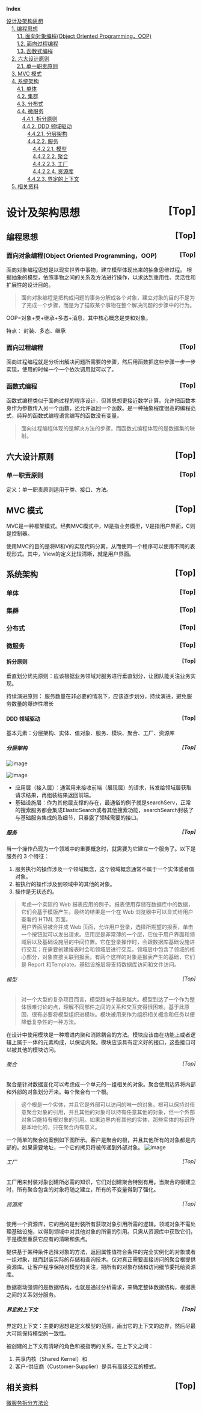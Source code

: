 <a name="index">**Index**</a>

<a href="#0">设计及架构思想</a>  
&emsp;<a href="#1">1. 编程思想</a>  
&emsp;&emsp;<a href="#2">1.1. 面向对象编程(Object Oriented Programming，OOP)</a>  
&emsp;&emsp;<a href="#3">1.2. 面向过程编程</a>  
&emsp;&emsp;<a href="#4">1.3. 函数式编程</a>  
&emsp;<a href="#5">2. 六大设计原则</a>  
&emsp;&emsp;<a href="#6">2.1. 单一职责原则</a>  
&emsp;<a href="#7">3. MVC 模式</a>  
&emsp;<a href="#8">4. 系统架构</a>  
&emsp;&emsp;<a href="#9">4.1. 单体</a>  
&emsp;&emsp;<a href="#10">4.2. 集群</a>  
&emsp;&emsp;<a href="#11">4.3. 分布式</a>  
&emsp;&emsp;<a href="#12">4.4. 微服务</a>  
&emsp;&emsp;&emsp;<a href="#13">4.4.1. 拆分原则</a>  
&emsp;&emsp;&emsp;<a href="#14">4.4.2. DDD 领域驱动</a>  
&emsp;&emsp;&emsp;&emsp;<a href="#15">4.4.2.1. 分层架构</a>  
&emsp;&emsp;&emsp;&emsp;<a href="#16">4.4.2.2. 服务</a>  
&emsp;&emsp;&emsp;&emsp;&emsp;<a href="#17">4.4.2.2.1. 模型</a>  
&emsp;&emsp;&emsp;&emsp;&emsp;<a href="#18">4.4.2.2.2. 聚合</a>  
&emsp;&emsp;&emsp;&emsp;&emsp;<a href="#19">4.4.2.2.3. 工厂</a>  
&emsp;&emsp;&emsp;&emsp;&emsp;<a href="#20">4.4.2.2.4. 资源库</a>  
&emsp;&emsp;&emsp;&emsp;<a href="#21">4.4.2.3. 界定的上下文</a>  
&emsp;<a href="#22">5. 相关资料</a>  
# <a name="0">设计及架构思想</a><a style="float:right;text-decoration:none;" href="#index">[Top]</a>

## <a name="1">编程思想</a><a style="float:right;text-decoration:none;" href="#index">[Top]</a>

### <a name="2">面向对象编程(Object Oriented Programming，OOP)</a><a style="float:right;text-decoration:none;" href="#index">[Top]</a>
面向对象编程思想是以现实世界中事物，建立模型体现出来的抽象思维过程。
根据抽象的模型，依照事物之间的关系及方法进行操作，以求达到重用性、灵活性和扩展性的设计目的。
> 面向对象编程是把构成问题的事务分解成各个对象，建立对象的目的不是为了完成一个步骤，而是为了描叙某个事物在整个解决问题的步骤中的行为。

OOP=对象+类+继承+多态+消息，其中核心概念是类和对象。

特点： 封装、多态、继承

### <a name="3">面向过程编程</a><a style="float:right;text-decoration:none;" href="#index">[Top]</a>
面向过程编程就是分析出解决问题所需要的步骤，然后用函数把这些步骤一步一步实现，使用的时候一个一个依次调用就可以了。

### <a name="4">函数式编程</a><a style="float:right;text-decoration:none;" href="#index">[Top]</a>
函数式编程类似于面向过程的程序设计，但其思想更接近数学计算。允许把函数本身作为参数传入另一个函数，还允许返回一个函数。是一种抽象程度很高的编程范式，纯粹的函数式编程语言编写的函数没有变量。
> 面向过程编程体现的是解决方法的步骤，而函数式编程体现的是数据集的映射。

## <a name="5">六大设计原则</a><a style="float:right;text-decoration:none;" href="#index">[Top]</a>
### <a name="6">单一职责原则</a><a style="float:right;text-decoration:none;" href="#index">[Top]</a>
定义：单一职责原则适用于类、接口、方法。

## <a name="7">MVC 模式</a><a style="float:right;text-decoration:none;" href="#index">[Top]</a>
MVC是一种框架模式。经典MVC模式中，M是指业务模型，V是指用户界面，C则是控制器。

使用MVC的目的是将M和V的实现代码分离，从而使同一个程序可以使用不同的表现形式。其中，View的定义比较清晰，就是用户界面。


## <a name="8">系统架构</a><a style="float:right;text-decoration:none;" href="#index">[Top]</a>

### <a name="9">单体</a><a style="float:right;text-decoration:none;" href="#index">[Top]</a>

### <a name="10">集群</a><a style="float:right;text-decoration:none;" href="#index">[Top]</a>

### <a name="11">分布式</a><a style="float:right;text-decoration:none;" href="#index">[Top]</a>

### <a name="12">微服务</a><a style="float:right;text-decoration:none;" href="#index">[Top]</a>

#### <a name="13">拆分原则</a><a style="float:right;text-decoration:none;" href="#index">[Top]</a>
垂直划分优先原则：应该根据业务领域对服务进行垂直划分，让团队能关注业务实现。

持续演进原则： 服务数量在非必要的情况下，应该逐步划分，持续演进，避免服务数量的爆炸性增长


#### <a name="14">DDD 领域驱动</a><a style="float:right;text-decoration:none;" href="#index">[Top]</a>
基本元素：分层架构、实体、值对象、服务、模块、聚合、工厂、资源库


##### <a name="15">分层架构</a><a style="float:right;text-decoration:none;" href="#index">[Top]</a>

![image](https://gitee.com/rbmon/file-storage/raw/main/learning-note/design/systemdesign/structure.png)

![image](https://gitee.com/rbmon/file-storage/raw/main/learning-note/design/systemdesign/structureIntroduce.png)

- 应用层（接入层）：通常用来接收前端（展现层）的请求，转发给领域层获取请求结果，再组装结果返回前端。
- 基础设施层：作为其他层支撑的存在，最通俗的例子就是searchServ，正常的搜索服务都会集成ElasticSearch或者其他搜索功能，searchSearch封装了与基础服务集成的及细节，只暴露了领域需要的接口。


##### <a name="16">服务</a><a style="float:right;text-decoration:none;" href="#index">[Top]</a>
当一个操作凸现为一个领域中的重要概念时，就需要为它建立一个服务了。以下是服务的 3 个特征：
1. 服务执行的操作涉及一个领域概念，这个领域概念通常不属于一个实体或者值对象。
2. 被执行的操作涉及到领域中的其他的对象。
3. 操作是无状态的。

> 考虑一个实际的 Web 报表应用的例子。报表使用存储在数据库中的数据，它们会基于模版产生。最终的结果是一个在 Web 浏览器中可以显式给用户查看的 HTML 页面。\
用户界面层被合并成 Web 页面，允许用户登录，选择所期望的报表，单击一个按钮就可以发出请求。应用层是非常薄的一个层，它位于用户界面和领域层以及基础设施层的中间位置。它在登录操作时，会跟数据库基础设施进行交互；在需要创建报表时会和领域层进行交互。领域层中包含了领域的核心部分，对象直接关联到报表。有两个这样的对象是报表产生的基础，它们是 Report 和Template。基础设施层将支持数据库访问和文件访问。


###### <a name="17">模型</a><a style="float:right;text-decoration:none;" href="#index">[Top]</a>
> 对一个大型的复杂项目而言，模型趋向于越来越大。模型到达了一个作为整体很难讨论的点，理解不同部件之间的关系和交互变得很困难。基于此原因，很有必要将模型组织进模块。模块被用来作为组织相关概念和任务以便降低复杂性的一种方法。

在设计中使用模块是一种增进内聚和消除耦合的方法。模块应该由在功能上或者逻辑上属于一体的元素构成，以保证内聚。模块应该具有定义好的接口，这些接口可以被其他的模块访问。

###### <a name="18">聚合</a><a style="float:right;text-decoration:none;" href="#index">[Top]</a>
聚合是针对数据变化可以考虑成一个单元的一组相关的对象。聚合使用边界将内部和外部的对象划分开来。每个聚合有一个根。
> 这个根是一个实体，并且它是外部可以访问的唯一的对象。根可以保持对任意聚合对象的引用，并且其他的对象可以持有任意其他的对象，但一个外部对象只能持有根对象的引用。如果边界内有其他的实体，那些实体的标识符是本地化的，只在聚合内有意义。

一个简单的聚合的案例如下图所示。客户是聚合的根，并且其他所有的对象都是内部的。如果需要地址，一个它的拷贝将被传递到外部对象。
![image](https://gitee.com/rbmon/file-storage/raw/main/learning-note/design/systemdesign/aggreate.png)


###### <a name="19">工厂</a><a style="float:right;text-decoration:none;" href="#index">[Top]</a>
工厂用来封装对象创建所必需的知识，它们对创建聚合特别有用。当聚合的根建立时，所有聚合包含的对象将随之建立，所有的不变量得到了强化。

###### <a name="20">资源库</a><a style="float:right;text-decoration:none;" href="#index">[Top]</a>
使用一个资源库，它的目的是封装所有获取对象引用所需的逻辑。领域对象不需处理基础设施，以得到领域中对其他对象的所需的引用。只需从资源库中获取它们，于是模型重获它应有的清晰和焦点。

提供基于某种条件选择对象的方法，返回属性值符合条件的完全实例化的对象或者一组对象，继而封装实际的存储和查询技术。仅对真正需要直接访问的聚合根提供资源库。让客户程序保持对模型的关注，把所有的对象存储和访问细节委托给资源库。

数据驱动强调的是数据结构，也就是通过分析需求，来确定整体数据结构，根据表之间的关系划分服务。


##### <a name="21">界定的上下文</a><a style="float:right;text-decoration:none;" href="#index">[Top]</a>
界定的上下文：主要的思想是定义模型的范围，画出它的上下文的边界，然后尽最大可能保持模型的一致性。

被创建的上下文有清晰的角色和被指明的关系。在上下文之间：
1. 共享内核（Shared Kernel）和
2. 客户-供应商（Customer-Supplier）是具有高级交互的模式。

## <a name="22">相关资料</a><a style="float:right;text-decoration:none;" href="#index">[Top]</a>
[微服务拆分方法论](https://blog.csdn.net/no_game_no_life_/article/details/103390169)